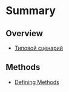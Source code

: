 # Summary

## Overview

* [Типовой сценарий](#scenario)

## Methods

* [Defining Methods](methods.md)



